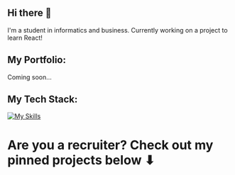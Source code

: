 ## Hi there 👋
I'm a student in informatics and business. Currently working on a project to learn React!

## My Portfolio:
Coming soon... 

## My Tech Stack: 
[![My Skills](https://skillicons.dev/icons?i=js,ts,html,css,py,java,vite,vscode,figma,androidstudio,obsidian)](https://skillicons.dev)

# Are you a recruiter? Check out my pinned projects below ⬇
